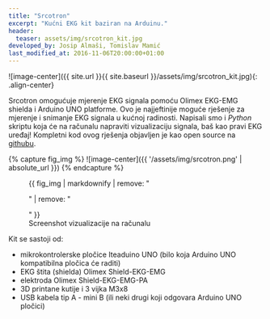 ```yaml
---
title: "Srcotron"
excerpt: "Kućni EKG kit baziran na Arduinu."
header:
  teaser: assets/img/srcotron_kit.jpg
developed_by: Josip Almaši, Tomislav Mamić
last_modified_at: 2016-11-06T20:00:00+01:00
---
```


![image-center]({{ site.url }}{{ site.baseurl }}/assets/img/srcotron_kit.jpg){: .align-center}

Srcotron omogućuje mjerenje EKG signala pomoću Olimex EKG-EMG shielda i Arduino UNO platforme. Ovo je najjeftinije moguće rješenje za mjerenje i snimanje EKG signala u kućnoj radinosti. Napisali smo i *Python* skriptu koja će na računalu napraviti vizualizaciju signala, baš kao pravi EKG uređaj! Kompletni kod ovog rješenja objavljen je kao open source na [githubu](https://github.com/mikrotron-zg/srcotron).

{% capture fig_img %}
![image-center]({{ '/assets/img/srcotron.png' | absolute_url }})
{% endcapture %}
<figure>
  {{ fig_img | markdownify | remove: "<p>" | remove: "</p>" }}
  <figcaption>Screenshot vizualizacije na računalu</figcaption>
</figure>

Kit se sastoji od:
* mikrokontrolerske pločice Iteaduino UNO (bilo koja Arduino UNO kompatibilna pločica će raditi)
* EKG štita (shielda) Olimex Shield-EKG-EMG
* elektroda Olimex Shield-EKG-EMG-PA
* 3D printane kutije i 3 vijka M3x8
* USB kabela tip A - mini B (ili neki drugi koji odgovara Arduino UNO pločici)
